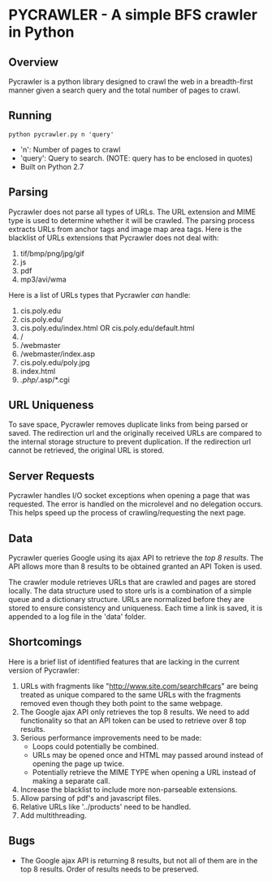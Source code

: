 PYCRAWLER - A simple BFS crawler in Python
==========================================

Overview
--------
Pycrawler is a python library designed to crawl the web in a breadth-first manner given a search query and the total
number of pages to crawl.

Running
-------
	python pycrawler.py n 'query'

- 'n': Number of pages to crawl
- 'query': Query to search. (NOTE: query has to be enclosed in quotes)
- Built on Python 2.7

Parsing
-------
Pycrawler does not parse all types of URLs. The URL extension and MIME type is used to determine whether it will be crawled.
The parsing process extracts URLs from anchor tags and image map area tags. Here is the blacklist of URLs extensions that
Pycrawler does not deal with:

1. tif/bmp/png/jpg/gif
2. js
3. pdf
4. mp3/avi/wma

Here is a list of URLs types that Pycrawler *can* handle:

1.  cis.poly.edu
2.  cis.poly.edu/
3.  cis.poly.edu/index.html OR cis.poly.edu/default.html
4.  /
5.  /webmaster
6.  /webmaster/index.asp
7.  cis.poly.edu/poly.jpg
8.  index.html
9.  *.php/*.asp/*.cgi

URL Uniqueness
--------------
To save space, Pycrawler removes duplicate links from being parsed or saved. The redirection url and the originally received URLs
are compared to the internal storage structure to prevent duplication. If the redirection url cannot be retrieved, the original URL is stored.

Server Requests
---------------
Pycrawler handles I/O socket exceptions when opening a page that was requested.
The error is handled on the microlevel and no delegation occurs. This helps speed up
the process of crawling/requesting the next page. 

Data
----
Pycrawler queries Google using its ajax API to retrieve the *top 8 results*. The API allows more than
8 results to be obtained granted an API Token is used.

The crawler module retrieves URLs that are crawled and pages are stored locally. The data structure
used to store urls is a combination of a simple queue and a dictionary structure. URLs are normalized before
they are stored to ensure consistency and uniqueness. Each time a link is saved, it is appended to a log file
in the 'data' folder.

Shortcomings
------------
Here is a brief list of identified features that are lacking in the current version of Pycrawler:

1. URLs with fragments like "http://www.site.com/search#cars" are being treated as unique compared to the same URLs with the
   fragments removed even though they both point to the same webpage.
2. The Google ajax API only retrieves the top 8 results. We need to add functionality so that an API token can be used to retrieve
   over 8 top results. 
3. Serious performance improvements need to be made:
	- Loops could potentially be combined.
	- URLs may be opened once and HTML may passed around instead of opening the page up twice.
	- Potentially retrieve the MIME TYPE when opening a URL instead of making a separate call.
4. Increase the blacklist to include more non-parseable extensions.
5. Allow parsing of pdf's and javascript files.
6. Relative URLs like '../products' need to be handled.
7. Add multithreading.

Bugs
----

* The Google ajax API is returning 8 results, but not all of them are in the top 8 results. Order of results needs to be preserved.